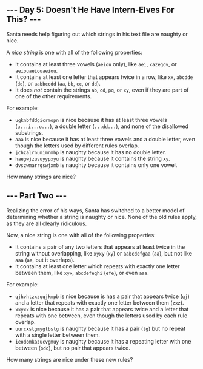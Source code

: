 ## --- Day 5: Doesn't He Have Intern-Elves For This? ---

Santa needs help figuring out which strings in his text file are naughty or nice.

A _nice string_ is one with all of the following properties:

*   It contains at least three vowels (`aeiou` only), like `aei`, `xazegov`, or `aeiouaeiouaeiou`.
*   It contains at least one letter that appears twice in a row, like `xx`, `abcdde` (`dd`), or `aabbccdd` (`aa`, `bb`, `cc`, or `dd`).
*   It does _not_ contain the strings `ab`, `cd`, `pq`, or `xy`, even if they are part of one of the other requirements.

For example:

*   `ugknbfddgicrmopn` is nice because it has at least three vowels (`u...i...o...`), a double letter (`...dd...`), and none of the disallowed substrings.
*   `aaa` is nice because it has at least three vowels and a double letter, even though the letters used by different rules overlap.
*   `jchzalrnumimnmhp` is naughty because it has no double letter.
*   `haegwjzuvuyypxyu` is naughty because it contains the string `xy`.
*   `dvszwmarrgswjxmb` is naughty because it contains only one vowel.

How many strings are nice?

## --- Part Two ---

Realizing the error of his ways, Santa has switched to a better model of determining whether a string is naughty or nice. None of the old rules apply, as they are all clearly ridiculous.

Now, a nice string is one with all of the following properties:

*   It contains a pair of any two letters that appears at least twice in the string without overlapping, like `xyxy` (`xy`) or `aabcdefgaa` (`aa`), but not like `aaa` (`aa`, but it overlaps).
*   It contains at least one letter which repeats with exactly one letter between them, like `xyx`, `abcdefeghi` (`efe`), or even `aaa`.

For example:

*   `qjhvhtzxzqqjkmpb` is nice because is has a pair that appears twice (`qj`) and a letter that repeats with exactly one letter between them (`zxz`).
*   `xxyxx` is nice because it has a pair that appears twice and a letter that repeats with one between, even though the letters used by each rule overlap.
*   `uurcxstgmygtbstg` is naughty because it has a pair (`tg`) but no repeat with a single letter between them.
*   `ieodomkazucvgmuy` is naughty because it has a repeating letter with one between (`odo`), but no pair that appears twice.

How many strings are nice under these new rules?

